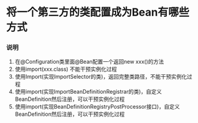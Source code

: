 # 将一个第三方的类配置成为Bean有哪些方式

### 说明

1. 在@Configuration类里面@Bean配置一个返回new xxx()的方法
1. 使用import(xxx.class) 不能干预实例化过程
1. 使用Import(实现ImportSelector的类)，返回完整类路径，不能干预实例化过程
1. 使用import(实现ImportBeanDefinitionRegistrar的类)，自定义BeanDefinition然后注册，可以干预实例化过程
1. 使用import(实现BeanDefinitionRegistryPostProcessor接口)，自定义BeanDefinition然后注册，可以干预实例化过程